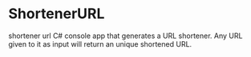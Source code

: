 # ShortenerURL
shortener url
C# console app that generates a URL shortener. 
Any URL given to it as input will return an unique shortened URL.
